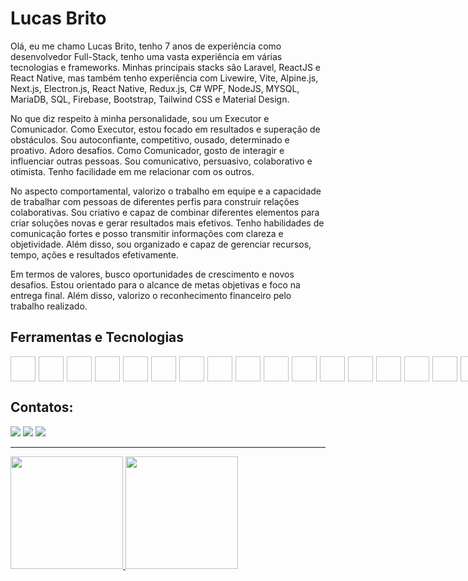 # Lucas Brito

Olá, eu me chamo Lucas Brito, tenho 7 anos de experiência como desenvolvedor Full-Stack, tenho uma vasta experiência em várias tecnologias e frameworks. Minhas principais stacks são Laravel, ReactJS e React Native, mas também tenho experiência com Livewire, Vite, Alpine.js, Next.js, Electron.js, React Native, Redux.js, C# WPF, NodeJS, MYSQL, MariaDB, SQL, Firebase, Bootstrap, Tailwind CSS e Material Design.

No que diz respeito à minha personalidade, sou um Executor e Comunicador. Como Executor, estou focado em resultados e superação de obstáculos. Sou autoconfiante, competitivo, ousado, determinado e proativo. Adoro desafios. Como Comunicador, gosto de interagir e influenciar outras pessoas. Sou comunicativo, persuasivo, colaborativo e otimista. Tenho facilidade em me relacionar com os outros.

No aspecto comportamental, valorizo o trabalho em equipe e a capacidade de trabalhar com pessoas de diferentes perfis para construir relações colaborativas. Sou criativo e capaz de combinar diferentes elementos para criar soluções novas e gerar resultados mais efetivos. Tenho habilidades de comunicação fortes e posso transmitir informações com clareza e objetividade. Além disso, sou organizado e capaz de gerenciar recursos, tempo, ações e resultados efetivamente.

Em termos de valores, busco oportunidades de crescimento e novos desafios. Estou orientado para o alcance de metas objetivas e foco na entrega final. Além disso, valorizo o reconhecimento financeiro pelo trabalho realizado.

## Ferramentas e Tecnologias

<div style="display:flex;gap:5px">
<img loading="lazy src="https://cdn.jsdelivr.net/gh/devicons/devicon/icons/bootstrap/bootstrap-original.svg" width="40" height="40"/>
<img loading="lazy src="https://cdn.jsdelivr.net/gh/devicons/devicon/icons/composer/composer-original.svg" width="40" height="40"/>
<img loading="lazy src="https://cdn.jsdelivr.net/gh/devicons/devicon/icons/docker/docker-original.svg" width="40" height="40"/>
<img loading="lazy src="https://cdn.jsdelivr.net/gh/devicons/devicon/icons/electron/electron-original.svg" width="40" height="40"/>
<img loading="lazy src="https://cdn.jsdelivr.net/gh/devicons/devicon/icons/firebase/firebase-plain-wordmark.svg" width="40" height="40"/>
<img loading="lazy src="https://cdn.jsdelivr.net/gh/devicons/devicon/icons/figma/figma-original.svg" width="40" height="40"/>
<img loading="lazy src="https://cdn.jsdelivr.net/gh/devicons/devicon/icons/html5/html5-original.svg" width="40" height="40"/>
<img loading="lazy src="https://cdn.jsdelivr.net/gh/devicons/devicon/icons/ionic/ionic-original.svg" width="40" height="40"/>
<img loading="lazy src="https://cdn.jsdelivr.net/gh/devicons/devicon/icons/javascript/javascript-original.svg" width="40" height="40"/>
<img loading="lazy src="https://cdn.jsdelivr.net/gh/devicons/devicon/icons/jquery/jquery-plain-wordmark.svg" width="40" height="40"/>
<img loading="lazy src="https://cdn.jsdelivr.net/gh/devicons/devicon/icons/laravel/laravel-plain-wordmark.svg" width="40" height="40"/>
<img loading="lazy src="https://cdn.jsdelivr.net/gh/devicons/devicon/icons/markdown/markdown-original.svg" width="40" height="40"/>
<img loading="lazy src="https://cdn.jsdelivr.net/gh/devicons/devicon/icons/nodejs/nodejs-original-wordmark.svg" width="40" height="40"/>
<img loading="lazy src="https://cdn.jsdelivr.net/gh/devicons/devicon/icons/php/php-original.svg" width="40" height="40"/>
<img loading="lazy src="https://cdn.jsdelivr.net/gh/devicons/devicon/icons/postgresql/postgresql-original-wordmark.svg" width="40" height="40"/>
<img loading="lazy src="https://cdn.jsdelivr.net/gh/devicons/devicon/icons/react/react-original-wordmark.svg" width="40" height="40"/>
<img loading="lazy src="https://cdn.jsdelivr.net/gh/devicons/devicon/icons/sequelize/sequelize-original-wordmark.svg" width="40" height="40"/>
<img loading="lazy src="https://cdn.jsdelivr.net/gh/devicons/devicon/icons/trello/trello-plain-wordmark.svg" width="40" height="40"/>
<img loading="lazy src="https://cdn.jsdelivr.net/gh/devicons/devicon/icons/typescript/typescript-original.svg" width="40" height="40"/>
<img loading="lazy src="https://cdn.jsdelivr.net/gh/devicons/devicon/icons/vuejs/vuejs-original-wordmark.svg" width="40" height="40"/>
<img loading="lazy src="https://cdn.jsdelivr.net/gh/devicons/devicon/icons/yarn/yarn-original-wordmark.svg" width="40" height="40"/>
<img loading="lazy src="https://cdn.jsdelivr.net/gh/devicons/devicon/icons/vuetify/vuetify-original.svg" width="40" height="40"/>
<img loading="lazy src="https://cdn.jsdelivr.net/gh/devicons/devicon/icons/tailwindcss/tailwindcss-original-wordmark.svg" width="40" height="40"/>
<img loading="lazy src="https://cdn.jsdelivr.net/gh/devicons/devicon/icons/sass/sass-original.svg" width="40" height="40"/>
<img loading="lazy src="https://cdn.jsdelivr.net/gh/devicons/devicon/icons/npm/npm-original-wordmark.svg" width="40" height="40"/>
<img loading="lazy src="https://cdn.jsdelivr.net/gh/devicons/devicon/icons/mysql/mysql-original-wordmark.svg" width="40" height="40"/>
<img loading="lazy src="https://cdn.jsdelivr.net/gh/devicons/devicon/icons/express/express-original-wordmark.svg" width="40" height="40"/>
<img loading="lazy src="https://cdn.jsdelivr.net/gh/devicons/devicon/icons/angularjs/angularjs-original-wordmark.svg" width="40" height="40"/>      
<img loading="lazy" src="https://cdn.jsdelivr.net/gh/devicons/devicon/icons/git/git-original.svg" width="40" height="40"/>
<img loading="lazy src="https://cdn.jsdelivr.net/gh/devicons/devicon/icons/css3/css3-original-wordmark.svg" width="40" height="40"/>
</div>

## Contatos:

<div>
<a href="https://instagram.com/lucasbrito.dev" target="_blank"><img loading="lazy" src="https://img.shields.io/badge/-Instagram-%23E4405F?style=for-the-badge&logo=instagram&logoColor=white" target="_blank"></a>
<a href = "mailto:contato@lucasgba2011@gmail.com"><img loading="lazy" src="https://img.shields.io/badge/Gmail-D14836?style=for-the-badge&logo=gmail&logoColor=white" target="_blank"></a>
<a href="https://www.linkedin.com/in/lucas-bizerril-de-brito" target="_blank"><img loading="lazy" src="https://img.shields.io/badge/-LinkedIn-%230077B5?style=for-the-badge&logo=linkedin&logoColor=white" target="_blank"></a>   
</div>

<hr>

<div>
<a href="https://github.com/seu-usuário-aqui">
<img loading="lazy" height="180em" src="https://github-readme-stats.vercel.app/api/top-langs/?username=lucasbrito-wdt&layout=compact&langs_count=7&theme=dracula"/>
<img loading="lazy" height="180em" src="https://github-readme-stats.vercel.app/api?username=lucasbrito-wdt&show_icons=true&theme=dracula&include_all_commits=true&count_private=true"/>
</div>
